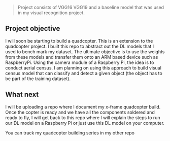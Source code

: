 > Project consists of VGG16 VGG19 and a baseline model that was used in my visual recognition project.

## Project objective

I will soon be starting to build a quadcopter. This is an extension to the quadcopter project. I built this repo to abstract out the DL models that I used to bench mark my dataset. The ultimate objective is to use the weights from these models and transfer them onto an ARM based device such as RaspberryPi. Using the camera module of a Raspberry Pi, the idea is to conduct aerial census. I am planning on using this approach to build visual census model that can classify and detect a given object (the object has to be part of the training dataset).

## What next

I will be uploading a repo where I document my x-frame quadcopter build. Once the copter is ready and we have all the components soldered and ready to fly, I will get back to this repo where I will explain the steps to run our DL model on a Raspberry Pi or just use this DL model on your computer.

You can track my quadcopter building series in my other repo
